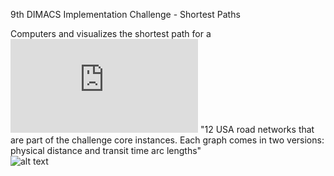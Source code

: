 9th DIMACS Implementation Challenge - Shortest Paths

Computers and visualizes the shortest path for a ![DIMACS style graph](http://users.diag.uniroma1.it/challenge9/download.shtml) 
"12 USA road networks that are part of the challenge core instances. Each graph comes in two versions: physical distance and transit time arc lengths"  
![alt text](https://i.imgur.com/Yxycf7o.png)
